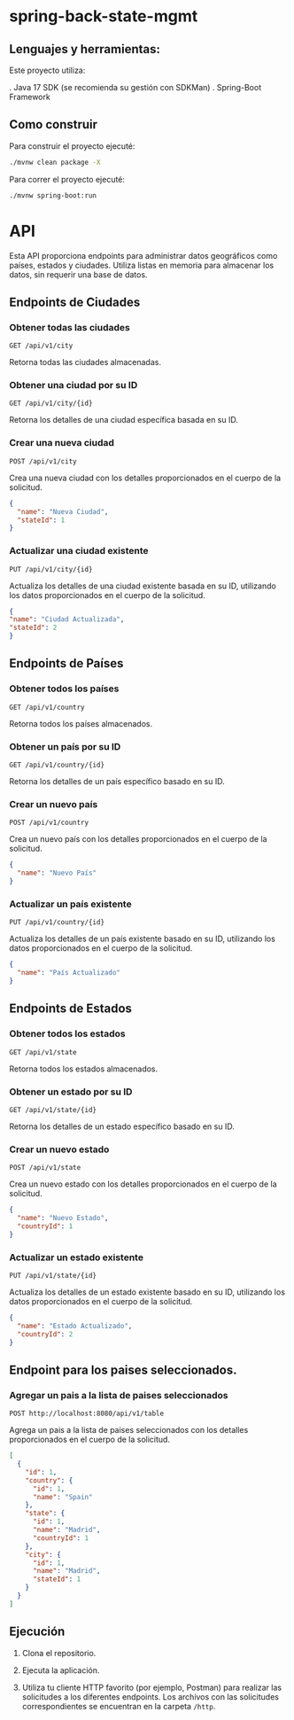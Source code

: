 # spring-back-state-mgmt

## Lenguajes y herramientas:

Este proyecto utiliza:

. Java 17 SDK (se recomienda su gestión con SDKMan)
. Spring-Boot Framework

## Como construir

Para construir el proyecto ejecuté:

```bash
./mvnw clean package -X
````

Para correr el proyecto ejecuté:
```bash
./mvnw spring-boot:run
```

# API

Esta API proporciona endpoints para administrar datos geográficos como países, estados y ciudades. Utiliza listas en memoria para almacenar los datos, sin requerir una base de datos.

## Endpoints de Ciudades

### Obtener todas las ciudades

`GET /api/v1/city`

Retorna todas las ciudades almacenadas.

### Obtener una ciudad por su ID

`GET /api/v1/city/{id}`

Retorna los detalles de una ciudad específica basada en su ID.

### Crear una nueva ciudad

`POST /api/v1/city`

Crea una nueva ciudad con los detalles proporcionados en el cuerpo de la solicitud.

```json
{
  "name": "Nueva Ciudad",
  "stateId": 1
}
```

### Actualizar una ciudad existente

`PUT /api/v1/city/{id}`

Actualiza los detalles de una ciudad existente basada en su ID, utilizando los datos proporcionados en el cuerpo de la solicitud.

```json
{
"name": "Ciudad Actualizada",
"stateId": 2
}
```

## Endpoints de Países

### Obtener todos los países

`GET /api/v1/country`

Retorna todos los países almacenados.

### Obtener un país por su ID

`GET /api/v1/country/{id}`

Retorna los detalles de un país específico basado en su ID.

### Crear un nuevo país

`POST /api/v1/country`

Crea un nuevo país con los detalles proporcionados en el cuerpo de la solicitud.

```json
{
  "name": "Nuevo País"
}
```

### Actualizar un país existente

`PUT /api/v1/country/{id}`

Actualiza los detalles de un país existente basado en su ID, utilizando los datos proporcionados en el cuerpo de la solicitud.

```json
{
  "name": "País Actualizado"
}
```

## Endpoints de Estados

### Obtener todos los estados

`GET /api/v1/state`

Retorna todos los estados almacenados.

### Obtener un estado por su ID

`GET /api/v1/state/{id}`

Retorna los detalles de un estado específico basado en su ID.

### Crear un nuevo estado

`POST /api/v1/state`

Crea un nuevo estado con los detalles proporcionados en el cuerpo de la solicitud.

```json
{
  "name": "Nuevo Estado",
  "countryId": 1
}
```

### Actualizar un estado existente

`PUT /api/v1/state/{id}`

Actualiza los detalles de un estado existente basado en su ID, utilizando los datos proporcionados en el cuerpo de la solicitud.

```json
{
  "name": "Estado Actualizado",
  "countryId": 2
}
```

## Endpoint para los paises seleccionados.

### Agregar un pais a la lista de paises seleccionados

`POST http://localhost:8080/api/v1/table`

Agrega un pais a la lista de paises seleccionados con los detalles proporcionados en el cuerpo de la solicitud.

```json
[
  {
    "id": 1,
    "country": {
      "id": 1,
      "name": "Spain"
    },
    "state": {
      "id": 1,
      "name": "Madrid",
      "countryId": 1
    },
    "city": {
      "id": 1,
      "name": "Madrid",
      "stateId": 1
    }
  }
]
```

## Ejecución

1. Clona el repositorio.

2. Ejecuta la aplicación.

3. Utiliza tu cliente HTTP favorito (por ejemplo, Postman) para realizar las solicitudes a los diferentes endpoints. Los archivos con las solicitudes correspondientes se encuentran en la carpeta `/http`.

